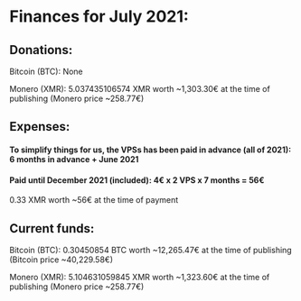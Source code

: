 # Finances for July 2021:


## Donations:

Bitcoin (BTC): None

Monero (XMR): 5.037435106574 XMR worth ~1,303.30€ at the time of publishing (Monero price ~258.77€)


## Expenses:

#### To simplify things for us, the VPSs has been paid in advance (all of 2021): 6 months in advance + June 2021

#### Paid until December 2021 (included): 4€ x 2 VPS x 7 months = 56€

0.33 XMR worth ~56€ at the time of payment


## Current funds:

Bitcoin (BTC): 0.30450854 BTC worth ~12,265.47€ at the time of publishing (Bitcoin price ~40,229.58€)

Monero (XMR): 5.104631059845 XMR worth ~1,323.60€ at the time of publishing (Monero price ~258.77€)
